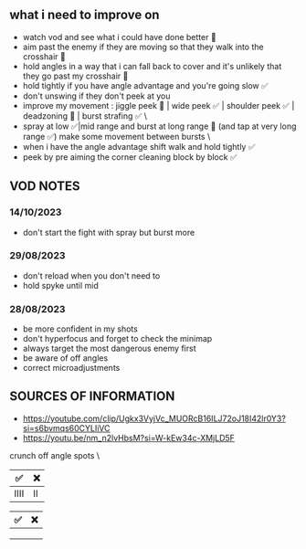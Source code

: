 ## what i need to improve on
- watch vod and see what i could have done better 🚧
- aim past the enemy if they are moving so that they walk into the crosshair 🚧
- hold angles in a way that i can fall back to cover and it's unlikely that they go past my crosshair 🚧
- hold tightly if you have angle advantage and you're going slow ✅
- don't unswing if they don't peek at you 
- improve my movement : jiggle peek 🚧 | wide peek ✅ | shoulder peek ✅ |  deadzoning 🚧 | burst strafing ✅ 
\
- spray at low ✅|mid range and burst at long range 🚧 (and tap at very long range ✅) make some movement between bursts
\
- when i have the angle advantage shift walk and hold tightly ✅
- peek by pre aiming the corner cleaning block by block ✅ 

## VOD NOTES

### 14/10/2023

- don't start the fight with spray but burst more 

### 29/08/2023
- don't reload when you don't need to
- hold spyke until mid 


### 28/08/2023

- be more confident in my shots
- don't hyperfocus and forget to check the minimap
- always target the most dangerous enemy first
- be aware of off angles
- correct microadjustments

## SOURCES OF INFORMATION
- https://youtube.com/clip/Ugkx3VyjVc_MUORcB16ILJ72oJ18I42lr0Y3?si=s6bvmqs60CYLIiVC
- https://youtu.be/nm_n2lvHbsM?si=W-kEw34c-XMjLD5F


crunch off angle spots
\

| ✅  | ❌   |
|--------------- | --------------- |
| IIII    | II   |


| ✅ | ❌ |
|---|---|
|   |   |
|   |   |
|   |   |

